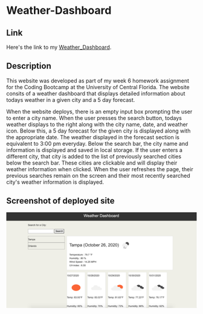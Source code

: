 # Weather-Dashboard

## Link
Here's the link to my [Weather_Dashboard](https://caitlincrews08.github.io/Weather-Dashboard/).

## Description
This website was developed as part of my week 6 homework assignment for the Coding Bootcamp at the University of Central Florida. The website consits of a weather dashboard that displays detailed information about todays weather in a given city and a 5 day forecast.

When the website deploys, there is an empty input box prompting the user to enter a city name. When the user presses the search button, todays weather displays to the right along with the city name, date, and weather icon. Below this, a 5 day forecast for the given city is displayed along with the appropriate date. The weather displayed in the forecast section is equivalent to 3:00 pm everyday. Below the search bar, the city name and information is displayed and saved in local storage. If the user enters a different city, that city is added to the list of previously searched cities below the search bar. These cities are clickable and will display their weather information when clicked. When the user refreshes the page, their previous searches remain on the screen and their most recently searched city's weather information is displayed.

## Screenshot of deployed site
![Weather Dashboard img](/assets/WeatherDashboard.png)